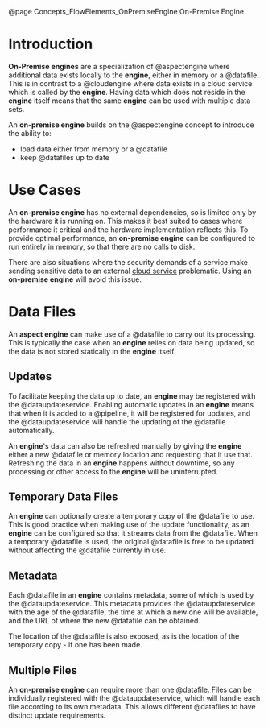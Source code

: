 @page Concepts_FlowElements_OnPremiseEngine On-Premise Engine

# Introduction

**On-Premise engines** are a specialization of @aspectengine where additional data exists locally to
the **engine**, either in memory or a @datafile. This is in contrast to a @cloudengine where data
exists in a cloud service which is called by the **engine**. Having data which does not reside in the
**engine** itself means that the same **engine** can be used with multiple data sets.

An **on-premise engine** builds on the @aspectengine concept to introduce the ability to:
* load data either from memory or a @datafile
* keep @datafiles up to date


# Use Cases

An **on-premise engine** has no external dependencies, so is limited only by the hardware it is running on.
This makes it best suited to cases where performance it critical and the hardware implementation
reflects this. To provide optimal performance, an **on-premise engine** can
be configured to run entirely in memory, so that there are no calls to disk.

There are also situations where the security demands of a service make sending sensitive data to an
external [cloud service](@term{CloudService}) problematic. Using an **on-premise engine** will avoid this issue.


# Data Files

An **aspect engine** can make use of a @datafile to carry out its processing. This is typically the case when an **engine**
relies on data being updated, so the data is not stored statically in the **engine** itself.

## Updates

To facilitate keeping the data up to date, an **engine** may be registered with the @dataupdateservice. Enabling automatic
updates in an **engine** means that when it is added to a @pipeline, it will be registered for updates, and the @dataupdateservice
will handle the updating of the @datafile automatically.

An **engine**'s data can also be refreshed manually by giving the **engine** either a new @datafile or memory location and requesting
that it use that. Refreshing the data in an **engine** happens without downtime, so any processing or other access to the **engine** will
be uninterrupted.

## Temporary Data Files

An **engine** can optionally create a temporary copy of the @datafile to use. This is good practice when making use of the
update functionality, as an **engine** can be configured so that it streams data from the @datafile. When a temporary @datafile
is used, the original @datafile is free to be updated without affecting the @datafile currently in use.

## Metadata

Each @datafile in an **engine** contains metadata, some of which is used by the @dataupdateservice. This metadata provides
the @dataupdateservice with the age of the @datafile, the time at which a new one will be available, and the URL of where the new @datafile can be obtained.


The location of the @datafile is also exposed, as is the location of the temporary copy - if one has been made. 

## Multiple Files

An **on-premise engine** can require more than one @datafile. Files can be individually registered with the @dataupdateservice, which will handle each file according to its own metadata. This allows different @datafiles to have distinct update requirements.
